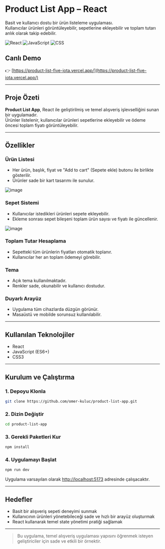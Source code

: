 #  Product List App – React

Basit ve kullanıcı dostu bir ürün listeleme uygulaması.  
Kullanıcılar ürünleri görüntüleyebilir, sepetlerine ekleyebilir ve toplam tutarı anlık olarak takip edebilir.

![React](https://img.shields.io/badge/React-20232A?style=for-the-badge&logo=react)
![JavaScript](https://img.shields.io/badge/JavaScript-F7DF1E?style=for-the-badge&logo=javascript)
![CSS](https://img.shields.io/badge/CSS-1572B6?style=for-the-badge&logo=css3)

##  Canlı Demo

👉 [https://product-list-five-iota.vercel.app/](https://product-list-five-iota.vercel.app/)

---

##  Proje Özeti

**Product List App**, React ile geliştirilmiş ve temel alışveriş işlevselliğini sunan bir uygulamadır.  
Ürünler listelenir, kullanıcılar ürünleri sepetlerine ekleyebilir ve ödeme öncesi toplam fiyatı görüntüleyebilir.

---

##  Özellikler

###  Ürün Listesi

- Her ürün, başlık, fiyat ve "Add to cart" (Sepete ekle) butonu ile birlikte gösterilir.
- Ürünler sade bir kart tasarımı ile sunulur.


![image](https://github.com/user-attachments/assets/44dfdf9a-3f68-4412-8294-e3706a72aa11)


###  Sepet Sistemi

- Kullanıcılar istedikleri ürünleri sepete ekleyebilir.
- Ekleme sonrası sepet bileşeni toplam ürün sayısı ve fiyatı ile güncellenir.


![image](https://github.com/user-attachments/assets/8032f59b-4bef-4f29-b4fa-3b174687c592)


###  Toplam Tutar Hesaplama

- Sepetteki tüm ürünlerin fiyatları otomatik toplanır.
- Kullanıcılar her an toplam ödemeyi görebilir.

###  Tema

- Açık tema kullanılmaktadır.
- Renkler sade, okunabilir ve kullanıcı dostudur.

###  Duyarlı Arayüz

- Uygulama tüm cihazlarda düzgün görünür.
- Masaüstü ve mobilde sorunsuz kullanılabilir.

---

##  Kullanılan Teknolojiler

- React  
- JavaScript (ES6+)  
- CSS3  

---

##  Kurulum ve Çalıştırma

### 1. Depoyu Klonla

```bash
git clone https://github.com/omer-kuluc/product-list-app.git
```

### 2. Dizin Değiştir

```bash
cd product-list-app
```

### 3. Gerekli Paketleri Kur

```bash
npm install
```

### 4. Uygulamayı Başlat

```bash
npm run dev
```

Uygulama varsayılan olarak [http://localhost:5173](http://localhost:5173) adresinde çalışacaktır.

---

##  Hedefler

- Basit bir alışveriş sepeti deneyimi sunmak  
- Kullanıcının ürünleri yönetebileceği sade ve hızlı bir arayüz oluşturmak  
- React kullanarak temel state yönetimi pratiği sağlamak  

---

> Bu uygulama, temel alışveriş uygulaması yapısını öğrenmek isteyen geliştiriciler için sade ve etkili bir örnektir.
